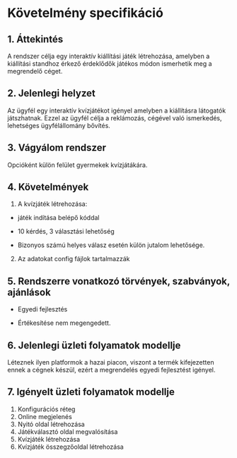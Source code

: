 # Követelmény specifikáció
## 1. Áttekintés
A rendszer célja egy interaktív kiállítási játék létrehozása, amelyben a kiállítási standhoz érkező
érdeklődők játékos módon ismerhetik meg a megrendelő céget.

## 2. Jelenlegi helyzet
Az ügyfél  egy interaktív kvízjátékot igényel amelyben a kiállításra látogatók játszhatnak. Ezzel az
 ügyfél célja a reklámozás, cégével való ismerkedés, lehetséges ügyfélállomány bővítés.
 
## 3. Vágyálom rendszer
Opcióként külön felület gyermekek kvízjátákára.

## 4. Követelmények
1. A kvízjáték létrehozása:

- játék indítása belépő kóddal

- 10 kérdés, 3 választási lehetőség
        
- Bizonyos számú helyes válasz esetén külön jutalom lehetősége.
2. Az adatokat config fájlok tartalmazzák

## 5. Rendszerre vonatkozó törvények, szabványok, ajánlások
- Egyedi fejlesztés

- Értékesítése nem megengedett.

## 6. Jelenlegi üzleti folyamatok modellje
Léteznek ilyen platformok a hazai piacon, viszont a termék kifejezetten ennek a cégnek készül,
ezért a megrendelés egyedi fejlesztést igényel.

## 7. Igényelt üzleti folyamatok modellje
1. Konfigurációs réteg
2. Online megjelenés
3. Nyitó oldal  létrehozása
4. Játékválasztó oldal megvalósítása
5. Kvízjáték létrehozása
6. Kvízjáték összegzőoldal létrehozása




